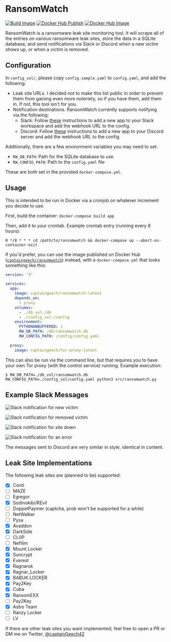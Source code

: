# RansomWatch

[![Build Image](https://github.com/captainGeech42/ransomwatch/workflows/Build%20Image/badge.svg)](https://github.com/captainGeech42/ransomwatch/actions?query=workflow%3A%22Build+Image%22) [![Docker Hub Publish](https://github.com/captainGeech42/ransomwatch/workflows/Docker%20Hub%20Publish/badge.svg)](https://github.com/captainGeech42/ransomwatch/actions?query=workflow%3A%22Docker+Hub+Publish%22) [![Docker Hub Image](https://img.shields.io/docker/v/captaingeech/ransomwatch?color=blue)](https://hub.docker.com/repository/docker/captaingeech/ransomwatch/general)

RansomWatch is a ransomware leak site monitoring tool. It will scrape all of the entries on various ransomware leak sites, store the data in a SQLite database, and send notifications via Slack or Discord when a new victim shows up, or when a victim is removed.

## Configuration

In `config_vol/`, please copy `config.sample.yaml` to `config.yaml`, and add the following:

* Leak site URLs. I decided not to make this list public in order to prevent them from gaining even more noteriety, so if you have them, add them in. If not, this tool isn't for you.
* Notification destinations. RansomWatch currently supports notifying via.the following:
  * Slack: Follow [these](https://api.slack.com/messaging/webhooks) instructions to add a new app to your Slack workspace and add the webhook URL to the config.
  * Discord: Follow [these](https://support.discord.com/hc/en-us/articles/228383668-Intro-to-Webhooks) instructions to add a new app to your Discord server and add the webhook URL to the config.

Additionally, there are a few environment variables you may need to set:

* `RW_DB_PATH`: Path for the SQLite database to use
* `RW_CONFIG_PATH`: Path to the `config.yaml` file

These are both set in the provided `docker-compose.yml`.

## Usage

This is intended to be run in Docker via a cronjob on whatever increment you decide to use.

First, build the container: `docker-compose build app`

Then, add it to your crontab. Example crontab entry (running every 8 hours):

```
0 */8 * * * cd /path/to/ransomwatch && docker-compose up --abort-on-container-exit
```

If you'd prefer, you can use the image published on Docker Hub ([`captaingeech/ransomwatch`](https://hub.docker.com/repository/docker/captaingeech/ransomwatch/general)) instead, with a `docker-compose.yml` that looks something like this:

```yml
version: "3"

services:
  app:
    image: captaingeech/ransomwatch:latest
    depends_on:
      - proxy
    volumes:
      - ./db_vol:/db
      - ./config_vol:/config
    environment:
      PYTHONUNBUFFERED: 1
      RW_DB_PATH: /db/ransomwatch.db
      RW_CONFIG_PATH: /config/config.yaml

  proxy:
    image: captaingeech/tor-proxy:latest
```

This can also be run via the command line, but that requires you to have your own Tor proxy (with the control service) running. Example execution:

```
$ RW_DB_PATH=./db_vol/ransomwatch.db RW_CONFIG_PATH=./config_vol/config.yaml python3 src/ransomwatch.py
```

## Example Slack Messages

![Slack notification for new victim](/img/slack_example_new_victim.png)

![Slack notification for removed victim](/img/slack_example_removed_victim.png)

![Slack notification for site down](/img/slack_example_site_down.png)

![Slack notification for an error](/img/slack_example_error.png)

The messages sent to Discord are very similar in style, identical in content.

## Leak Site Implementations

The following leak sites are (planned to be) supported:

- [x] Conti
- [ ] MAZE
- [ ] Egregor
- [X] Sodinokibi/REvil
- [ ] DoppelPaymer (captcha, prob won't be supported for a while)
- [ ] NetWalker
- [ ] Pysa
- [X] Avaddon
- [X] DarkSide
- [ ] CL0P
- [ ] Nefilim
- [X] Mount Locker
- [X] Suncrypt
- [x] Everest
- [X] Ragnarok
- [X] Ragnar_Locker
- [X] BABUK LOCKER
- [X] Pay2Key
- [X] Cuba
- [X] RansomEXX
- [ ] Pay2Key
- [X] Astro Team
- [ ] Ranzy Locker
- [ ] LV

If there are other leak sites you want implemented, feel free to open a PR or DM me on Twitter, [@captainGeech42](https://twitter.com/captainGeech42)